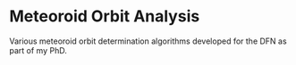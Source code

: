 # Meteoroid Orbit Analysis
Various meteoroid orbit determination algorithms developed for the DFN as part of my PhD.
